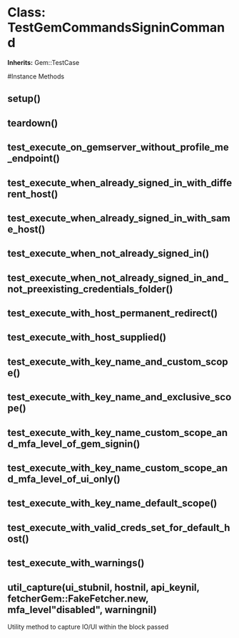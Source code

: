 # Class: TestGemCommandsSigninCommand
**Inherits:** Gem::TestCase
    




#Instance Methods
## setup() [](#method-i-setup)

## teardown() [](#method-i-teardown)

## test_execute_on_gemserver_without_profile_me_endpoint() [](#method-i-test_execute_on_gemserver_without_profile_me_endpoint)

## test_execute_when_already_signed_in_with_different_host() [](#method-i-test_execute_when_already_signed_in_with_different_host)

## test_execute_when_already_signed_in_with_same_host() [](#method-i-test_execute_when_already_signed_in_with_same_host)

## test_execute_when_not_already_signed_in() [](#method-i-test_execute_when_not_already_signed_in)

## test_execute_when_not_already_signed_in_and_not_preexisting_credentials_folder() [](#method-i-test_execute_when_not_already_signed_in_and_not_preexisting_credentials_folder)

## test_execute_with_host_permanent_redirect() [](#method-i-test_execute_with_host_permanent_redirect)

## test_execute_with_host_supplied() [](#method-i-test_execute_with_host_supplied)

## test_execute_with_key_name_and_custom_scope() [](#method-i-test_execute_with_key_name_and_custom_scope)

## test_execute_with_key_name_and_exclusive_scope() [](#method-i-test_execute_with_key_name_and_exclusive_scope)

## test_execute_with_key_name_custom_scope_and_mfa_level_of_gem_signin() [](#method-i-test_execute_with_key_name_custom_scope_and_mfa_level_of_gem_signin)

## test_execute_with_key_name_custom_scope_and_mfa_level_of_ui_only() [](#method-i-test_execute_with_key_name_custom_scope_and_mfa_level_of_ui_only)

## test_execute_with_key_name_default_scope() [](#method-i-test_execute_with_key_name_default_scope)

## test_execute_with_valid_creds_set_for_default_host() [](#method-i-test_execute_with_valid_creds_set_for_default_host)

## test_execute_with_warnings() [](#method-i-test_execute_with_warnings)

## util_capture(ui_stubnil, hostnil, api_keynil, fetcherGem::FakeFetcher.new, mfa_level"disabled", warningnil) [](#method-i-util_capture)
Utility method to capture IO/UI within the block passed

